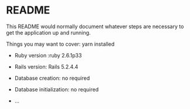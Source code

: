 # README

This README would normally document whatever steps are necessary to get the
application up and running.

Things you may want to cover: yarn installed

* Ruby version :ruby 2.6.1p33

* Rails version: Rails 5.2.4.4

* Database creation: no required

* Database initialization: no required

* ...
